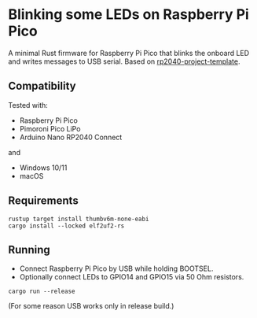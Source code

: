 # Blinking some LEDs on Raspberry Pi Pico

A minimal Rust firmware for Raspberry Pi Pico that blinks the onboard LED and writes messages to USB serial. Based on [rp2040-project-template](https://github.com/rp-rs/rp2040-project-template).

## Compatibility

Tested with:

* Raspberry Pi Pico
* Pimoroni Pico LiPo
* Arduino Nano RP2040 Connect

and

* Windows 10/11
* macOS

## Requirements

```
rustup target install thumbv6m-none-eabi
cargo install --locked elf2uf2-rs
```

## Running

* Connect Raspberry Pi Pico by USB while holding BOOTSEL.
* Optionally connect LEDs to GPIO14 and GPIO15 via 50 Ohm resistors.

```
cargo run --release
```

(For some reason USB works only in release build.)
